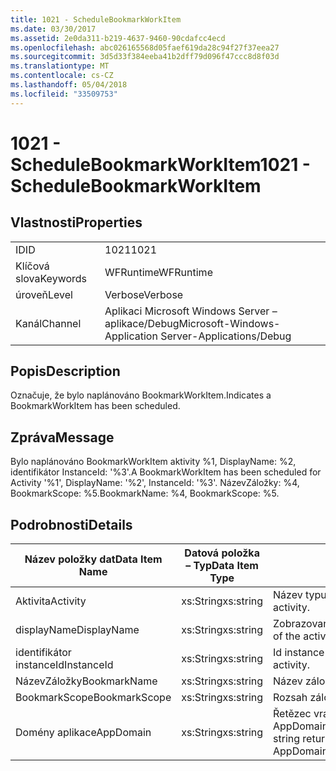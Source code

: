 ```yaml
---
title: 1021 - ScheduleBookmarkWorkItem
ms.date: 03/30/2017
ms.assetid: 2e0da311-b219-4637-9460-90cdafcc4ecd
ms.openlocfilehash: abc026165568d05faef619da28c94f27f37eea27
ms.sourcegitcommit: 3d5d33f384eeba41b2dff79d096f47ccc8d8f03d
ms.translationtype: MT
ms.contentlocale: cs-CZ
ms.lasthandoff: 05/04/2018
ms.locfileid: "33509753"
---
```

# <a name="1021---schedulebookmarkworkitem"></a><span data-ttu-id="17478-102">1021 - ScheduleBookmarkWorkItem</span><span class="sxs-lookup"><span data-stu-id="17478-102">1021 - ScheduleBookmarkWorkItem</span></span>
## <a name="properties"></a><span data-ttu-id="17478-103">Vlastnosti</span><span class="sxs-lookup"><span data-stu-id="17478-103">Properties</span></span>  
  
|||  
|-|-|  
|<span data-ttu-id="17478-104">ID</span><span class="sxs-lookup"><span data-stu-id="17478-104">ID</span></span>|<span data-ttu-id="17478-105">1021</span><span class="sxs-lookup"><span data-stu-id="17478-105">1021</span></span>|  
|<span data-ttu-id="17478-106">Klíčová slova</span><span class="sxs-lookup"><span data-stu-id="17478-106">Keywords</span></span>|<span data-ttu-id="17478-107">WFRuntime</span><span class="sxs-lookup"><span data-stu-id="17478-107">WFRuntime</span></span>|  
|<span data-ttu-id="17478-108">úroveň</span><span class="sxs-lookup"><span data-stu-id="17478-108">Level</span></span>|<span data-ttu-id="17478-109">Verbose</span><span class="sxs-lookup"><span data-stu-id="17478-109">Verbose</span></span>|  
|<span data-ttu-id="17478-110">Kanál</span><span class="sxs-lookup"><span data-stu-id="17478-110">Channel</span></span>|<span data-ttu-id="17478-111">Aplikaci Microsoft Windows Server – aplikace/Debug</span><span class="sxs-lookup"><span data-stu-id="17478-111">Microsoft-Windows-Application Server-Applications/Debug</span></span>|  
  
## <a name="description"></a><span data-ttu-id="17478-112">Popis</span><span class="sxs-lookup"><span data-stu-id="17478-112">Description</span></span>  
 <span data-ttu-id="17478-113">Označuje, že bylo naplánováno BookmarkWorkItem.</span><span class="sxs-lookup"><span data-stu-id="17478-113">Indicates a BookmarkWorkItem has been scheduled.</span></span>  
  
## <a name="message"></a><span data-ttu-id="17478-114">Zpráva</span><span class="sxs-lookup"><span data-stu-id="17478-114">Message</span></span>  
 <span data-ttu-id="17478-115">Bylo naplánováno BookmarkWorkItem aktivity %1, DisplayName: %2, identifikátor InstanceId: '%3'.</span><span class="sxs-lookup"><span data-stu-id="17478-115">A BookmarkWorkItem has been scheduled for Activity '%1', DisplayName: '%2', InstanceId: '%3'.</span></span>  <span data-ttu-id="17478-116">NázevZáložky: %4, BookmarkScope: %5.</span><span class="sxs-lookup"><span data-stu-id="17478-116">BookmarkName: %4, BookmarkScope: %5.</span></span>  
  
## <a name="details"></a><span data-ttu-id="17478-117">Podrobnosti</span><span class="sxs-lookup"><span data-stu-id="17478-117">Details</span></span>  
  
|<span data-ttu-id="17478-118">Název položky dat</span><span class="sxs-lookup"><span data-stu-id="17478-118">Data Item Name</span></span>|<span data-ttu-id="17478-119">Datová položka – Typ</span><span class="sxs-lookup"><span data-stu-id="17478-119">Data Item Type</span></span>|<span data-ttu-id="17478-120">Popis</span><span class="sxs-lookup"><span data-stu-id="17478-120">Description</span></span>|  
|--------------------|--------------------|-----------------|  
|<span data-ttu-id="17478-121">Aktivita</span><span class="sxs-lookup"><span data-stu-id="17478-121">Activity</span></span>|<span data-ttu-id="17478-122">xs:String</span><span class="sxs-lookup"><span data-stu-id="17478-122">xs:string</span></span>|<span data-ttu-id="17478-123">Název typu aktivity.</span><span class="sxs-lookup"><span data-stu-id="17478-123">The type name of the activity.</span></span>|  
|<span data-ttu-id="17478-124">displayName</span><span class="sxs-lookup"><span data-stu-id="17478-124">DisplayName</span></span>|<span data-ttu-id="17478-125">xs:String</span><span class="sxs-lookup"><span data-stu-id="17478-125">xs:string</span></span>|<span data-ttu-id="17478-126">Zobrazovaný název aktivity.</span><span class="sxs-lookup"><span data-stu-id="17478-126">The display name of the activity.</span></span>|  
|<span data-ttu-id="17478-127">identifikátor instanceId</span><span class="sxs-lookup"><span data-stu-id="17478-127">InstanceId</span></span>|<span data-ttu-id="17478-128">xs:String</span><span class="sxs-lookup"><span data-stu-id="17478-128">xs:string</span></span>|<span data-ttu-id="17478-129">Id instance aktivity.</span><span class="sxs-lookup"><span data-stu-id="17478-129">The instance id of the activity.</span></span>|  
|<span data-ttu-id="17478-130">NázevZáložky</span><span class="sxs-lookup"><span data-stu-id="17478-130">BookmarkName</span></span>|<span data-ttu-id="17478-131">xs:String</span><span class="sxs-lookup"><span data-stu-id="17478-131">xs:string</span></span>|<span data-ttu-id="17478-132">Název záložky</span><span class="sxs-lookup"><span data-stu-id="17478-132">The name of the bookmark.</span></span>|  
|<span data-ttu-id="17478-133">BookmarkScope</span><span class="sxs-lookup"><span data-stu-id="17478-133">BookmarkScope</span></span>|<span data-ttu-id="17478-134">xs:String</span><span class="sxs-lookup"><span data-stu-id="17478-134">xs:string</span></span>|<span data-ttu-id="17478-135">Rozsah záložky.</span><span class="sxs-lookup"><span data-stu-id="17478-135">The scope of the bookmark.</span></span>|  
|<span data-ttu-id="17478-136">Domény aplikace</span><span class="sxs-lookup"><span data-stu-id="17478-136">AppDomain</span></span>|<span data-ttu-id="17478-137">xs:String</span><span class="sxs-lookup"><span data-stu-id="17478-137">xs:string</span></span>|<span data-ttu-id="17478-138">Řetězec vrácený AppDomain.CurrentDomain.FriendlyName.</span><span class="sxs-lookup"><span data-stu-id="17478-138">The string returned by AppDomain.CurrentDomain.FriendlyName.</span></span>|
